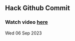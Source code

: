 
 ## Hack Github Commit 
 ### Watch video <a href="https://www.youtube.com">here</a> 
 Wed 06 Sep 2023 
